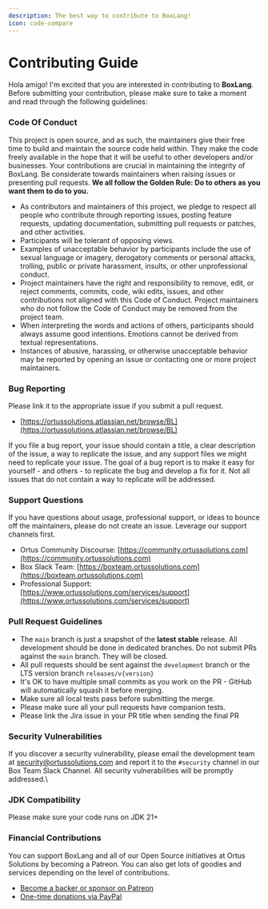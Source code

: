 ```yaml
---
description: The best way to contribute to BoxLang!
icon: code-compare
---
```


# Contributing Guide

Hola amigo! I'm excited that you are interested in contributing to **BoxLang**. Before submitting your contribution, please make sure to take a moment and read through the following guidelines:

### Code Of Conduct <a href="#code-of-conduct" id="code-of-conduct"></a>

This project is open source, and as such, the maintainers give their free time to build and maintain the source code held within. They make the code freely available in the hope that it will be useful to other developers and/or businesses. Your contributions are crucial in maintaining the integrity of BoxLang. Be considerate towards maintainers when raising issues or presenting pull requests. **We all follow the Golden Rule: Do to others as you want them to do to you.**

* As contributors and maintainers of this project, we pledge to respect all people who contribute through reporting issues, posting feature requests, updating documentation, submitting pull requests or patches, and other activities.
* Participants will be tolerant of opposing views.
* Examples of unacceptable behavior by participants include the use of sexual language or imagery, derogatory comments or personal attacks, trolling, public or private harassment, insults, or other unprofessional conduct.
* Project maintainers have the right and responsibility to remove, edit, or reject comments, commits, code, wiki edits, issues, and other contributions not aligned with this Code of Conduct. Project maintainers who do not follow the Code of Conduct may be removed from the project team.
* When interpreting the words and actions of others, participants should always assume good intentions. Emotions cannot be derived from textual representations.
* Instances of abusive, harassing, or otherwise unacceptable behavior may be reported by opening an issue or contacting one or more project maintainers.

### Bug Reporting

Please link it to the appropriate issue if you submit a pull request.

* [https://ortussolutions.atlassian.net/browse/BL](https://ortussolutions.atlassian.net/browse/BL)

If you file a bug report, your issue should contain a title, a clear description of the issue, a way to replicate the issue, and any support files we might need to replicate your issue. The goal of a bug report is to make it easy for yourself - and others - to replicate the bug and develop a fix for it. Not all issues that do not contain a way to replicate will be addressed.

### Support Questions <a href="#support-questions" id="support-questions"></a>

If you have questions about usage, professional support, or ideas to bounce off the maintainers, please do not create an issue. Leverage our support channels first.

* Ortus Community Discourse: [https://community.ortussolutions.com](https://community.ortussolutions.com)
* Box Slack Team: [https://boxteam.ortussolutions.com](https://boxteam.ortussolutions.com)
* Professional Support: [https://www.ortussolutions.com/services/support](https://www.ortussolutions.com/services/support)

### Pull Request Guidelines <a href="#pull-request-guidelines" id="pull-request-guidelines"></a>

* The `main` branch is just a snapshot of the **latest stable** release. All development should be done in dedicated branches. Do not submit PRs against the `main` branch. They will be closed.
* All pull requests should be sent against the `development` branch or the LTS version branch `releases/v{version}`
* It's OK to have multiple small commits as you work on the PR - GitHub will automatically squash it before merging.
* Make sure all local tests pass before submitting the merge.
* Please make sure all your pull requests have companion tests.
* Please link the Jira issue in your PR title when sending the final PR

### Security Vulnerabilities

If you discover a security vulnerability, please email the development team at [security@ortussolutions.com](mailto:security@ortussolutions.com?subject=security) and report it to the `#security` channel in our Box Team Slack Channel. All security vulnerabilities will be promptly addressed.\


### JDK Compatibility

Please make sure your code runs on JDK 21+

### Financial Contributions <a href="#financial-contributions" id="financial-contributions"></a>

You can support BoxLang and all of our Open Source initiatives at Ortus Solutions by becoming a Patreon. You can also get lots of goodies and services depending on the level of contributions.

* [Become a backer or sponsor on Patreon](https://www.patreon.com/ortussolutions)
* [One-time donations via PayPal](https://www.paypal.com/paypalme/ortussolutions)


